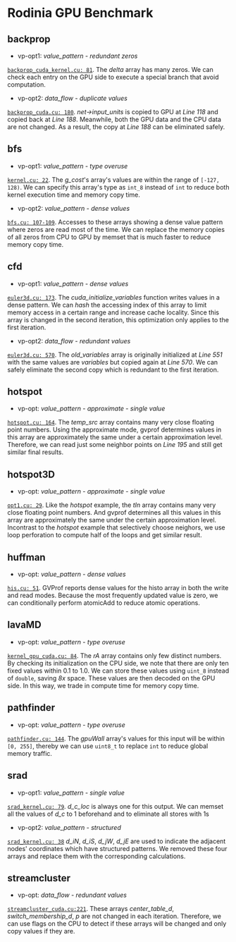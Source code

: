 # Rodinia GPU Benchmark

## backprop

- vp-opt1: *value_pattern* - *redundant zeros*

[`backprop_cuda_kernel.cu: 81`](https://github.com/FindHao/GVProf-samples/blob/110a7cdb0d57f5902941deb59899e6266f79844e/backprop/backprop_cuda_kernel.cu#L81). The *delta* array has many zeros. We can check each entry on the GPU side to execute a special branch that avoid computation.

- vp-opt2: *data_flow* - *duplicate values*

[`backprop_cuda.cu: 180`](https://github.com/FindHao/GVProf-samples/blob/110a7cdb0d57f5902941deb59899e6266f79844e/backprop/backprop_cuda.cu#L180). *net->input_units* is copied to GPU at *Line 118* and copied back at *Line 188*. Meanwhile, both the GPU data and the CPU data are not changed. As a result, the copy at *Line 188* can be eliminated safely.

## bfs

- vp-opt1: *value_pattern* - *type overuse*

[`kernel.cu: 22`](https://github.com/FindHao/GVProf-samples/blob/110a7cdb0d57f5902941deb59899e6266f79844e/bfs/kernel.cu#L22). The *g_cost*'s array's values are within the range of `[-127, 128)`. We can specify this array's type as `int_8` instead of `int` to reduce both kernel execution time and memory copy time.

- vp-opt2: *value_pattern* - *dense values*

[`bfs.cu: 107-109`](https://github.com/FindHao/GVProf-samples/blob/110a7cdb0d57f5902941deb59899e6266f79844e/bfs/bfs.cu#L107). Accesses to these arrays showing a dense value pattern where zeros are read most of the time. We can replace the memory copies of all zeros from CPU to GPU by memset that is much faster to reduce memory copy time.

## cfd

- vp-opt1: *value_pattern* - *dense values*

[`euler3d.cu: 173`](https://github.com/FindHao/GVProf-samples/blob/110a7cdb0d57f5902941deb59899e6266f79844e/cfd/euler3d.cu#L173). The *cuda_initialize_variables* function writes values in a dense pattern. We can *hash* the accessing index of this array to limit memory access in a certain range and increase cache locality. Since this array is changed in the second iteration, this optimization only applies to the first iteration.

- vp-opt2: *data_flow* - *redundant values*

[`euler3d.cu: 570`](https://github.com/FindHao/GVProf-samples/blob/110a7cdb0d57f5902941deb59899e6266f79844e/cfd/euler3d.cu#L570). The *old_variables* array is originally initialized at *Line 551* with the same values are *variables* but copied again at *Line 570*. We can safely eliminate the second copy which is redundant to the first iteration.

## hotspot

- vp-opt: *value_pattern* - *approximate* - *single value*

[`hotspot.cu: 164`](https://github.com/FindHao/GVProf-samples/blob/110a7cdb0d57f5902941deb59899e6266f79844e/hotspot/hotspot.cu#L164). The *temp_src* array contains many very close floating point numbers.
Using the approximate mode, gvprof determines values in this array are approximately the same under a certain approximation level.
Therefore, we can read just some neighbor points on *Line 195* and still get similar final results.

## hotspot3D

- vp-opt: *value_pattern* - *approximate* - *single value*

[`opt1.cu: 29`](https://github.com/FindHao/GVProf-samples/blob/110a7cdb0d57f5902941deb59899e6266f79844e/hotspot3D/opt1.cu#L29). Like the *hotspot* example, the *tIn* array contains many very close floating point numbers. And gvprof determines all this values in this array are approximately the same under the certain approximation level. Incontrast to the *hotspot* example that selectively choose neighors, we use loop perforation to compute half of the loops and get similar result.

## huffman

- vp-opt: *value_pattern* - *dense values*

[`his.cu: 51`](https://github.com/FindHao/GVProf-samples/blob/110a7cdb0d57f5902941deb59899e6266f79844e/huffman/hist.cu#L51). GVProf reports dense values for the histo array in both the write and read modes. Because the most frequently updated value is zero, we can conditionally perform atomicAdd to reduce atomic operations.

## lavaMD

- vp-opt: *value_pattern* - *type overuse*

[`kernel_gpu_cuda.cu: 84`](https://github.com/FindHao/GVProf-samples/blob/110a7cdb0d57f5902941deb59899e6266f79844e/lavaMD/kernel/kernel_gpu_cuda.cu#L84). The *rA* array contains only few distinct numbers. By checking its initialization on the CPU side, we note that there are only ten fixed values within 0.1 to 1.0. We can store these values using `uint_8` instead of `double`, saving *8x* space. These values are then decoded on the GPU side. In this way, we trade in compute time for memory copy time.

## pathfinder

- vp-opt: *value_pattern* - *type overuse*

[`pathfinder.cu: 144`](https://github.com/FindHao/GVProf-samples/blob/110a7cdb0d57f5902941deb59899e6266f79844e/pathfinder/pathfinder.cu#L144). The *gpuWall* array's values for this input will be within `[0, 255]`, thereby we can use `uint8_t` to replace `int` to reduce global memory traffic.

## srad

- vp-opt1: *value_pattern* - *single value*

[`srad_kernel.cu: 79`](https://github.com/FindHao/GVProf-samples/blob/110a7cdb0d57f5902941deb59899e6266f79844e/srad_v1/srad_kernel.cu#L79). *d_c_loc* is always one for this output. We can memset all the values of *d_c* to 1 beforehand and to eliminate all stores with 1s

- vp-opt2: *value_pattern* - *structured*

[`srad_kernel.cu: 38`](https://github.com/GVProf/GVProf-samples/blob/a8c23e3aba/srad_v1/srad_kernel.cu#L38) *d_iN*, *d_iS*, *d_jW*, *d_jE* are used to indicate the adjacent nodes' coordinates which have structured patterns. We removed these four arrays and replace them with the corresponding calculations.

## streamcluster

- vp-opt: *data_flow* - *redundant values*

[`streamcluster_cuda.cu:221`](https://github.com/FindHao/GVProf-samples/blob/110a7cdb0d57f5902941deb59899e6266f79844e/streamcluster/streamcluster_cuda.cu#L221). These arrays *center_table_d*, *switch_membership_d*, *p* are not changed in each iteration. Therefore, we can use flags on the CPU to detect if these arrays will be changed and only copy values if they are.
